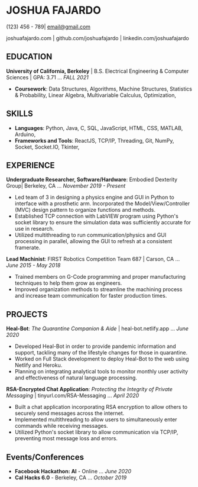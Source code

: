 # JOSHUA FAJARDO

(123) 456 - 789| email@gmail.com

joshuafajardo.com | github.com/joshuafajardo | linkedin.com/joshuafajardo

## EDUCATION

**University of California, Berkeley** | B.S. Electrical Engineering & Computer Sciences | GPA: 3.71 ... *FALL 2021*

* **Coursework**: Data Structures, Algorithms, Machine Structures, Statistics & Probability, Linear Algebra, Multivariable Calculus, Optimization,

## SKILLS

* **Languages**: Python, Java, C, SQL, JavaScript, HTML, CSS, MATLAB, Arduino,
* **Frameworks and Tools**: ReactJS, TCP/IP, Threading, Git, NumPy, Socket, Socket.IO, Tkinter,

## EXPERIENCE

**Undergraduate Researcher, Software/Hardware**: Embodied Dexterity Group| Berkeley, CA ... *November 2019 - Present*

* Led team of 3 in designing a physics engine and GUI in Python to interface with a prosthetic arm. Incorporated the Model/View/Controller (MVC) design pattern to organize functions and methods.
* Established TCP connection with LabVIEW program using Python's socket library to ensure the simulation data was sufficiently accurate for use in research.
* Utilized multithreading to run communication/physics and GUI processing in parallel, allowing the GUI to refresh at a consistent framerate.

**Lead Machinist**: FIRST Robotics Competition Team 687 | Carson, CA ... *June 2015 - May 2018*

* Trained members on G-Code programming and proper manufacturing techniques to help them grow as engineers.
* Improved organization methods to streamline the machining process and increase team communication for faster production times.

## PROJECTS

**Heal-Bot**: *The Quarantine Companion & Aide* | heal-bot.netlify.app ... *June 2020*

* Developed Heal-Bot in order to provide pandemic information and support, tackling many of the lifestyle changes for those in quarantine.
* Worked on Full Stack development to deploy Heal-Bot to the web using Netlify and Heroku.
* Planning on integrating analytical tools to monitor monthly user activity and effectiveness of natural language processing.

**RSA-Encrypted Chat Application**: *Protecting the Integrity of Private Messaging* | tinyurl.com/RSA-Messaging ... *April 2020*

  * Built a chat application incorporating RSA encryption to allow others to securely send messages across the internet.
  * Implemented multithreading to allow users to simultaneously enter commands while receiving messages.
  * Utilized Python's socket library to allow communication via TCP/IP, preventing most message loss and errors.

## Events/Conferences

* **Facebook Hackathon: AI** - Online ... *June 2020*
* **Cal Hacks 6.0** - Berkeley, CA ... *October 2019*